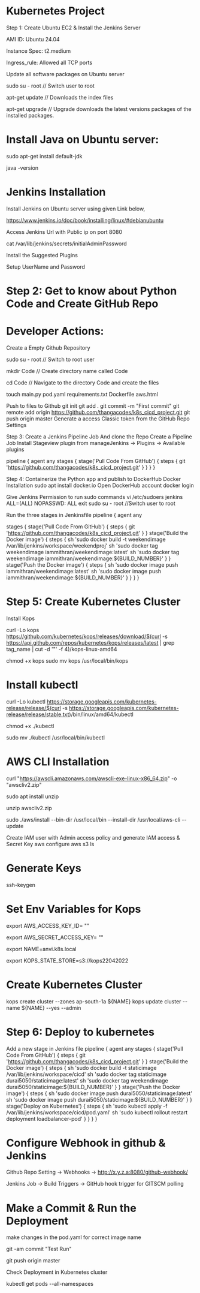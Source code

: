 # Kubernetes Project

Step 1: Create Ubuntu EC2 & Install the Jenkins Server

AMI ID: Ubuntu 24.04

Instance Spec: t2.medium

Ingress_rule: Allowed all TCP ports

Update all software packages on Ubuntu server

sudo su - root     // Switch user to root

apt-get update    // Downloads the index files

apt-get upgrade  // Upgrade downloads the latest versions packages of the installed packages.

# Install Java on Ubuntu server:

sudo apt-get install default-jdk 

java -version

# Jenkins Installation

Install Jenkins on Ubuntu server using given Link below,

https://www.jenkins.io/doc/book/installing/linux/#debianubuntu 

Access Jenkins Url with Public ip on port 8080

cat /var/lib/jenkins/secrets/initialAdminPassword 

Install the Suggested Plugins 

Setup UserName and Password

# Step 2: Get to know about Python Code and Create GitHub Repo

# Developer Actions:

Create a Empty Github Repository 

sudo su - root      // Switch to root user

mkdir Code         // Create directory name called Code

cd Code           // Navigate to the directory Code and create the files

touch main.py pod.yaml requirements.txt Dockerfile aws.html

Push to files to Github
git init 
git add . 
git commit -m "First commit" 
git remote add origin https://github.com/thangacodes/k8s_cicd_project.git 
git push origin master 
Generate a access Classic token from the GitHub Repo Settings

Step 3: Create a Jenkins Pipeline Job And clone the Repo
Create a Pipeline Job
Install Stageview plugin from manageJenkins -> Plugins -> Available plugins

pipeline { 
    agent any 
    stages { 
        stage('Pull Code From GitHub') { 
            steps { git 'https://github.com/thangacodes/k8s_cicd_project.git' } 
        }
    } 
}

Step 4: Containerize the Python app and publish to DockerHub
Docker Installation
sudo apt install docker.io 
Open DockerHub account 
docker login

Give Jenkins Permission to run sudo commands
vi /etc/sudoers 
jenkins ALL=(ALL) NOPASSWD: ALL 
exit 
sudo su - root           //Switch user to root

Run the three stages in Jenkinsfile
pipeline { agent any

stages {
    stage('Pull Code From GitHub') {
        steps {
            git 'https://github.com/thangacodes/k8s_cicd_project.git'
        }
    }
    stage('Build the Docker image') {
        steps {
            sh 'sudo docker build -t weekendimage /var/lib/jenkins/workspace/weekendproj'
            sh 'sudo docker tag weekendimage iammithran/weekendimage:latest'
            sh 'sudo docker tag weekendimage iammithran/weekendimage:${BUILD_NUMBER}'
        }
    }
    stage('Push the Docker image') {
        steps {
            sh 'sudo docker image push iammithran/weekendimage:latest'
            sh 'sudo docker image push iammithran/weekendimage:${BUILD_NUMBER}'
        }
    }
}
}

# Step 5: Create Kubernetes Cluster

Install Kops

curl -Lo kops https://github.com/kubernetes/kops/releases/download/$(curl -s https://api.github.com/repos/kubernetes/kops/releases/latest | grep tag_name | cut -d '"' -f 4)/kops-linux-amd64

chmod +x kops
sudo mv kops /usr/local/bin/kops


# Install kubectl
curl -Lo kubectl https://storage.googleapis.com/kubernetes-release/release/$(curl -s https://storage.googleapis.com/kubernetes-release/release/stable.txt)/bin/linux/amd64/kubectl 

chmod +x ./kubectl 

sudo mv ./kubectl /usr/local/bin/kubectl

# AWS CLI Installation

curl "https://awscli.amazonaws.com/awscli-exe-linux-x86_64.zip" -o "awscliv2.zip" 

sudo apt install unzip 

unzip awscliv2.zip 

sudo ./aws/install --bin-dir /usr/local/bin --install-dir /usr/local/aws-cli --update 

Create IAM user with Admin access policy and generate IAM access & Secret Key aws configure aws s3 ls

# Generate Keys
ssh-keygen

# Set Env Variables for Kops
export AWS_ACCESS_KEY_ID= ""

export AWS_SECRET_ACCESS_KEY= "" 

export NAME=anvi.k8s.local 

export KOPS_STATE_STORE=s3://kops22042022

# Create Kubernetes Cluster

kops create cluster --zones ap-south-1a ${NAME} kops update cluster --name ${NAME} --yes --admin

# Step 6: Deploy to kubernetes
Add a new stage in Jenkins file
pipeline { 
agent any
stages {
    stage('Pull Code From GitHub') {
        steps {
            git 'https://github.com/thangacodes/k8s_cicd_project.git'
        }
    }
    stage('Build the Docker image') {
        steps {
            sh 'sudo docker build -t staticimage /var/lib/jenkins/workspace/cicd'
            sh 'sudo docker tag staticimage durai5050/staticimage:latest'
            sh 'sudo docker tag weekendimage durai5050/staticimage:${BUILD_NUMBER}'
        }
    }
    stage('Push the Docker image') {
        steps {
            sh 'sudo docker image push durai5050/staticimage:latest'
            sh 'sudo docker image push durai5050/staticimage:${BUILD_NUMBER}'
        }
    }
    stage('Deploy on Kubernetes') {
        steps {
            sh 'sudo kubectl apply -f /var/lib/jenkins/workspace/cicd/pod.yaml'
            sh 'sudo kubectl rollout restart deployment loadbalancer-pod'
        }
    }
}
}

# Configure Webhook in github & Jenkins
Github Repo Setting -> Webhooks -> http://x.y.z.a:8080/github-webhook/ 

Jenkins Job -> Build Triggers -> GitHub hook trigger for GITSCM polling

# Make a Commit & Run the Deployment
make changes in the pod.yaml for correct image name 

git -am commit "Test Run" 

git push origin master 

Check Deployment in Kubernetes cluster

kubectl get pods --all-namespaces 
